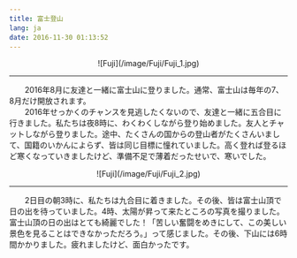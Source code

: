 ```yaml
---
title: 富士登山
lang: ja
date: 2016-11-30 01:13:52
---
```


<center>![Fuji](/image/Fuji/Fuji_1.jpg)</center>  
  
----------------------------------------  

&#8195;&#8195;2016年8月に友達と一緒に富士山に登りました。通常、富士山は毎年の7、8月だけ開放されます。  
&#8195;&#8195;2016年せっかくのチャンスを見逃したくないので、友達と一緒に五合目に行きました。私たちは夜8時に、わくわくしながら登り始めました。友人とチャットしながら登りました。途中、たくさんの国からの登山者がたくさんいまして、国籍のいかんによらず、皆は同じ目標に憧れていました。高く登れば登るほど寒くなっていきましたけど、準備不足で薄着だったせいで、寒いでした。  
 
<center>![Fuji](/image/Fuji/Fuji_2.jpg)</center>  
  
----------------------------------------  

&#8195;&#8195;2日目の朝3時に、私たちは九合目に着きました。その後、皆は富士山頂で日の出を待っていました。4時、太陽が昇って来たところの写真を撮りました。富士山頂の日の出はとても綺麗でした！「苦しい奮闘をめきにして、この美しい景色を見ることはできなかっただろう。」って感じました。その後、下山には6時間かかりました。疲れましたけど、面白かったです。 